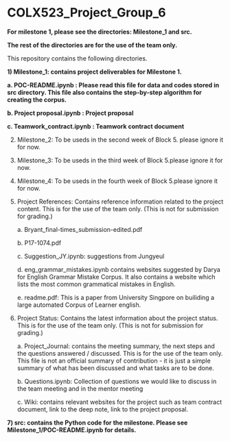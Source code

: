# COLX523_Project_Group_6

**For milestone 1, please see the directories: Milestone_1 and src.**

**The rest of the directories are for the use of the team only.**

This repository contains the following directories.

**1) Milestone_1: contains project deliverables for Milestone 1.**

   **a. POC-README.ipynb : Please read this file for data and codes stored in src directory. This file also contains the step-by-step algorithm for creating the corpus.**
   
   **b. Project proposal.ipynb : Project proposal**
   
   **c. Teamwork_contract.ipynb : Teamwork contract document**

2) Milestone_2: To be useds in the second week of Block 5. please ignore it for now.

3) Milestone_3: To be useds in the third week of Block 5.please ignore it for now.

4) Milestone_4: To be useds in the fourth week of Block 5.please ignore it for now.

5) Project References: Contains reference information related to the project content. This is for the use of the team only. (This is not for submission for grading.)

    a. Bryant_final-times_submission-edited.pdf 
    
    b. P17-1074.pdf
    
    c. Suggestion_JY.ipynb: suggestions from Jungyeul
    
    d. eng_grammar_mistakes.ipynb contains websites suggested by Darya for English Grammar Mistake Corpus. It also contains a website which lists the most common grammatical mistakes in English.
    
    e. readme.pdf: This is a paper from University Singpore on builiding a large automated Corpus of Learner english.
    
6) Project Status: Contains the latest information about the project status. This is for the use of the team only. (This is not for submission for grading.)

    a. Project_Journal: contains the meeting summary, the next steps and the questions answered / discussed. This is for the use of the team only. This file is not an official summary of contribution - it is just a simple summary of what has been discussed and what tasks are to be done. 

    b. Questions.ipynb: Collection of questions we would like to discuss in the team meeting and in the mentor meeting
    
    c. Wiki: contains relevant websites for the project such as team contract document, link to the deep note, link to the project proposal.
    
**7) src: contains the Python code for the milestone. Please see Milestone_1/POC-README.ipynb for details.**
